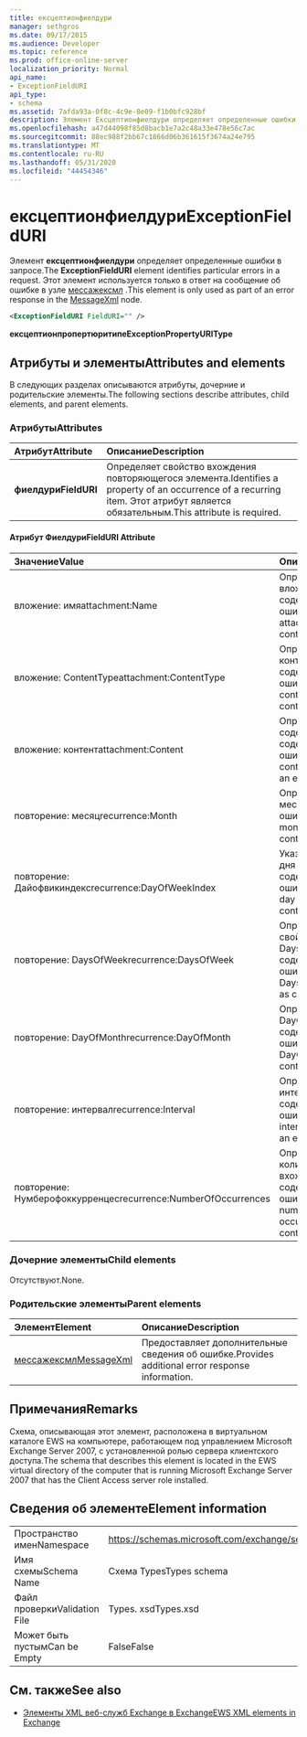 ```yaml
---
title: ексцептионфиелдури
manager: sethgros
ms.date: 09/17/2015
ms.audience: Developer
ms.topic: reference
ms.prod: office-online-server
localization_priority: Normal
api_name:
- ExceptionFieldURI
api_type:
- schema
ms.assetid: 7afda93a-0f8c-4c9e-8e09-f1b0bfc928bf
description: Элемент Ексцептионфиелдури определяет определенные ошибки в запросе. Этот элемент используется только в ответ на сообщение об ошибке в узле Мессажексмл.
ms.openlocfilehash: a47d44098f85d8bacb1e7a2c48a33e478e56c7ac
ms.sourcegitcommit: 88ec988f2bb67c1866d06b361615f3674a24e795
ms.translationtype: MT
ms.contentlocale: ru-RU
ms.lasthandoff: 05/31/2020
ms.locfileid: "44454346"
---
```

# <a name="exceptionfielduri"></a><span data-ttu-id="75a3f-104">ексцептионфиелдури</span><span class="sxs-lookup"><span data-stu-id="75a3f-104">ExceptionFieldURI</span></span>

<span data-ttu-id="75a3f-105">Элемент **ексцептионфиелдури** определяет определенные ошибки в запросе.</span><span class="sxs-lookup"><span data-stu-id="75a3f-105">The **ExceptionFieldURI** element identifies particular errors in a request.</span></span> <span data-ttu-id="75a3f-106">Этот элемент используется только в ответ на сообщение об ошибке в узле [мессажексмл](messagexml.md) .</span><span class="sxs-lookup"><span data-stu-id="75a3f-106">This element is only used as part of an error response in the [MessageXml](messagexml.md) node.</span></span> 
  
```xml
<ExceptionFieldURI FieldURI="" />
```

 <span data-ttu-id="75a3f-107">**ексцептионпропертюритипе**</span><span class="sxs-lookup"><span data-stu-id="75a3f-107">**ExceptionPropertyURIType**</span></span>
## <a name="attributes-and-elements"></a><span data-ttu-id="75a3f-108">Атрибуты и элементы</span><span class="sxs-lookup"><span data-stu-id="75a3f-108">Attributes and elements</span></span>

<span data-ttu-id="75a3f-109">В следующих разделах описываются атрибуты, дочерние и родительские элементы.</span><span class="sxs-lookup"><span data-stu-id="75a3f-109">The following sections describe attributes, child elements, and parent elements.</span></span>
  
### <a name="attributes"></a><span data-ttu-id="75a3f-110">Атрибуты</span><span class="sxs-lookup"><span data-stu-id="75a3f-110">Attributes</span></span>

|<span data-ttu-id="75a3f-111">**Атрибут**</span><span class="sxs-lookup"><span data-stu-id="75a3f-111">**Attribute**</span></span>|<span data-ttu-id="75a3f-112">**Описание**</span><span class="sxs-lookup"><span data-stu-id="75a3f-112">**Description**</span></span>|
|:-----|:-----|
|<span data-ttu-id="75a3f-113">**фиелдури**</span><span class="sxs-lookup"><span data-stu-id="75a3f-113">**FieldURI**</span></span> <br/> |<span data-ttu-id="75a3f-114">Определяет свойство вхождения повторяющегося элемента.</span><span class="sxs-lookup"><span data-stu-id="75a3f-114">Identifies a property of an occurrence of a recurring item.</span></span> <span data-ttu-id="75a3f-115">Этот атрибут является обязательным.</span><span class="sxs-lookup"><span data-stu-id="75a3f-115">This attribute is required.</span></span>  <br/> |
   
#### <a name="fielduri-attribute"></a><span data-ttu-id="75a3f-116">Атрибут Фиелдури</span><span class="sxs-lookup"><span data-stu-id="75a3f-116">FieldURI Attribute</span></span>

|<span data-ttu-id="75a3f-117">**Значение**</span><span class="sxs-lookup"><span data-stu-id="75a3f-117">**Value**</span></span>|<span data-ttu-id="75a3f-118">**Описание**</span><span class="sxs-lookup"><span data-stu-id="75a3f-118">**Description**</span></span>|
|:-----|:-----|
|<span data-ttu-id="75a3f-119">вложение: имя</span><span class="sxs-lookup"><span data-stu-id="75a3f-119">attachment:Name</span></span>  <br/> |<span data-ttu-id="75a3f-120">Определяет имя вложения, содержащее ошибку.</span><span class="sxs-lookup"><span data-stu-id="75a3f-120">Identifies the attachment name as containing an error.</span></span>  <br/> |
|<span data-ttu-id="75a3f-121">вложение: ContentType</span><span class="sxs-lookup"><span data-stu-id="75a3f-121">attachment:ContentType</span></span>  <br/> |<span data-ttu-id="75a3f-122">Определяет тип контента, который содержит ошибку.</span><span class="sxs-lookup"><span data-stu-id="75a3f-122">Identifies the content type as containing an error.</span></span>  <br/> |
|<span data-ttu-id="75a3f-123">вложение: контент</span><span class="sxs-lookup"><span data-stu-id="75a3f-123">attachment:Content</span></span>  <br/> |<span data-ttu-id="75a3f-124">Определяет содержимое, содержащее ошибку.</span><span class="sxs-lookup"><span data-stu-id="75a3f-124">Identifies the content as containing an error.</span></span>  <br/> |
|<span data-ttu-id="75a3f-125">повторение: месяц</span><span class="sxs-lookup"><span data-stu-id="75a3f-125">recurrence:Month</span></span>  <br/> |<span data-ttu-id="75a3f-126">Определяет поле месяца, содержащее ошибку.</span><span class="sxs-lookup"><span data-stu-id="75a3f-126">Identifies the month field as containing an error.</span></span>  <br/> |
|<span data-ttu-id="75a3f-127">повторение: Дайофвикиндекс</span><span class="sxs-lookup"><span data-stu-id="75a3f-127">recurrence:DayOfWeekIndex</span></span>  <br/> |<span data-ttu-id="75a3f-128">Указывает индекс дня недели, содержащий ошибку.</span><span class="sxs-lookup"><span data-stu-id="75a3f-128">Identifies the day of week index as containing an error.</span></span>  <br/> |
|<span data-ttu-id="75a3f-129">повторение: DaysOfWeek</span><span class="sxs-lookup"><span data-stu-id="75a3f-129">recurrence:DaysOfWeek</span></span>  <br/> |<span data-ttu-id="75a3f-130">Определяет свойство DaysOfWeek, содержащее ошибку.</span><span class="sxs-lookup"><span data-stu-id="75a3f-130">Identifies the DaysOfWeek property as containing an error.</span></span>  <br/> |
|<span data-ttu-id="75a3f-131">повторение: DayOfMonth</span><span class="sxs-lookup"><span data-stu-id="75a3f-131">recurrence:DayOfMonth</span></span>  <br/> |<span data-ttu-id="75a3f-132">Определяет DayOfMonth как содержащий ошибку.</span><span class="sxs-lookup"><span data-stu-id="75a3f-132">Identifies the DayOfMonth as containing an error.</span></span>  <br/> |
|<span data-ttu-id="75a3f-133">повторение: интервал</span><span class="sxs-lookup"><span data-stu-id="75a3f-133">recurrence:Interval</span></span>  <br/> |<span data-ttu-id="75a3f-134">Определяет интервал, содержащий ошибку.</span><span class="sxs-lookup"><span data-stu-id="75a3f-134">Identifies the interval as containing an error.</span></span>  <br/> |
|<span data-ttu-id="75a3f-135">повторение: Нумберофоккурренцес</span><span class="sxs-lookup"><span data-stu-id="75a3f-135">recurrence:NumberOfOccurrences</span></span>  <br/> |<span data-ttu-id="75a3f-136">Определяет количество вхождений, содержащих ошибку.</span><span class="sxs-lookup"><span data-stu-id="75a3f-136">Identifies the number of occurrences as containing an error.</span></span>  <br/> |
   
### <a name="child-elements"></a><span data-ttu-id="75a3f-137">Дочерние элементы</span><span class="sxs-lookup"><span data-stu-id="75a3f-137">Child elements</span></span>

<span data-ttu-id="75a3f-138">Отсутствуют.</span><span class="sxs-lookup"><span data-stu-id="75a3f-138">None.</span></span>
  
### <a name="parent-elements"></a><span data-ttu-id="75a3f-139">Родительские элементы</span><span class="sxs-lookup"><span data-stu-id="75a3f-139">Parent elements</span></span>

|<span data-ttu-id="75a3f-140">**Элемент**</span><span class="sxs-lookup"><span data-stu-id="75a3f-140">**Element**</span></span>|<span data-ttu-id="75a3f-141">**Описание**</span><span class="sxs-lookup"><span data-stu-id="75a3f-141">**Description**</span></span>|
|:-----|:-----|
|[<span data-ttu-id="75a3f-142">мессажексмл</span><span class="sxs-lookup"><span data-stu-id="75a3f-142">MessageXml</span></span>](messagexml.md) <br/> |<span data-ttu-id="75a3f-143">Предоставляет дополнительные сведения об ошибке.</span><span class="sxs-lookup"><span data-stu-id="75a3f-143">Provides additional error response information.</span></span>  <br/> |
   
## <a name="remarks"></a><span data-ttu-id="75a3f-144">Примечания</span><span class="sxs-lookup"><span data-stu-id="75a3f-144">Remarks</span></span>

<span data-ttu-id="75a3f-145">Схема, описывающая этот элемент, расположена в виртуальном каталоге EWS на компьютере, работающем под управлением Microsoft Exchange Server 2007, с установленной ролью сервера клиентского доступа.</span><span class="sxs-lookup"><span data-stu-id="75a3f-145">The schema that describes this element is located in the EWS virtual directory of the computer that is running Microsoft Exchange Server 2007 that has the Client Access server role installed.</span></span>
  
## <a name="element-information"></a><span data-ttu-id="75a3f-146">Сведения об элементе</span><span class="sxs-lookup"><span data-stu-id="75a3f-146">Element information</span></span>

|||
|:-----|:-----|
|<span data-ttu-id="75a3f-147">Пространство имен</span><span class="sxs-lookup"><span data-stu-id="75a3f-147">Namespace</span></span>  <br/> |https://schemas.microsoft.com/exchange/services/2006/types  <br/> |
|<span data-ttu-id="75a3f-148">Имя схемы</span><span class="sxs-lookup"><span data-stu-id="75a3f-148">Schema Name</span></span>  <br/> |<span data-ttu-id="75a3f-149">Схема Types</span><span class="sxs-lookup"><span data-stu-id="75a3f-149">Types schema</span></span>  <br/> |
|<span data-ttu-id="75a3f-150">Файл проверки</span><span class="sxs-lookup"><span data-stu-id="75a3f-150">Validation File</span></span>  <br/> |<span data-ttu-id="75a3f-151">Types. xsd</span><span class="sxs-lookup"><span data-stu-id="75a3f-151">Types.xsd</span></span>  <br/> |
|<span data-ttu-id="75a3f-152">Может быть пустым</span><span class="sxs-lookup"><span data-stu-id="75a3f-152">Can be Empty</span></span>  <br/> |<span data-ttu-id="75a3f-153">False</span><span class="sxs-lookup"><span data-stu-id="75a3f-153">False</span></span>  <br/> |
   
## <a name="see-also"></a><span data-ttu-id="75a3f-154">См. также</span><span class="sxs-lookup"><span data-stu-id="75a3f-154">See also</span></span>



- [<span data-ttu-id="75a3f-155">Элементы XML веб-служб Exchange в Exchange</span><span class="sxs-lookup"><span data-stu-id="75a3f-155">EWS XML elements in Exchange</span></span>](ews-xml-elements-in-exchange.md)


